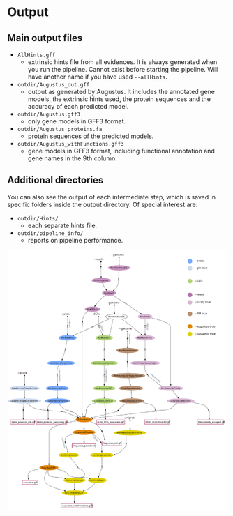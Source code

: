 # Output

## Main output files

* `AllHints.gff`
  * extrinsic hints file from all evidences. It is always generated when you run the pipeline. Cannot exist before starting the pipeline. Will have another name if you have used `--allHints`. 
* `outdir/Augustus_out.gff`
  * output as generated by Augustus. It includes the annotated gene models, the extrinsic hints used, the protein sequences and the accuracy of each predicted model. 
* `outdir/Augustus.gff3`
  * only gene models in GFF3 format.  
* `outdir/Augustus_proteins.fa`
  * protein sequences of the predicted models.  
* `outdir/Augustus_withFunctions.gff3`
  * gene models in GFF3 format, including functional annotation and gene names in the 9th column.  
  
## Additional directories
You can also see the output of each intermediate step, which is saved in specific folders inside the output directory. Of special interest are: 

* `outdir/Hints/` 
  * each separate hints file. 
* `outdir/pipeline_info/` 
  * reports on pipeline performance. 


![](../images/genome-annotation_dag_mod.svg)
